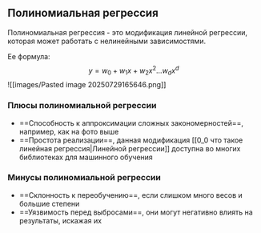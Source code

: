 ## Полиномиальная регрессия
Полиномиальная регрессия - это модификация линейной регрессии, которая может работать с нелинейными зависимостями. 

Ее формула:
$$
y = w_0+w_1x+w_2x^2...w_dx^d
$$
![[images/Pasted image 20250729165646.png]]
### Плюсы полиномиальной регрессии
- ==Способность к аппроксимации сложных закономерностей==, например, как на фото выше
- ==Простота реализации==, данная модификация [[0_0 что такое линейная регрессия|Линейной регрессии]] доступна во многих библиотеках для машинного обучения 
### Минусы полиномиальной регрессии
- ==Склонность к переобучению==, если слишком много весов и большие степени
- ==Уязвимость перед выбросами==, они могут негативно влиять на результаты, искажая их